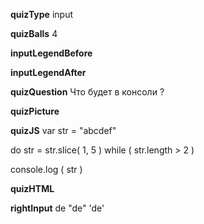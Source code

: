 ____quizType____
input

____quizBalls____
4

____inputLegendBefore____


____inputLegendAfter____


____quizQuestion____
Что будет в консоли ?


____quizPicture____


____quizJS____
var str = "abcdef"

do str = str.slice( 1, 5 )
while ( str.length > 2 )

console.log ( str )


____quizHTML____


____rightInput____
de
"de"
'de'
